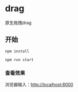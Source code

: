 # drag

原生拖拽drag

## 开始
```
npm install
```

```
npm run start
```

### 查看效果

浏览器输入：[http://localhost:8000](http://localhost:8000/)
    
